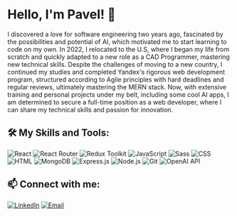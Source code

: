 <!--
**FrontEnd-Guy/frontend-guy** is a ✨ _special_ ✨ repository because its `README.md` (this file) appears on your GitHub profile.

Here are some ideas to get you started:

- 🔭 I’m currently working on ...
- 🌱 I’m currently learning ...
- 👯 I’m looking to collaborate on ...
- 🤔 I’m looking for help with ...
- 💬 Ask me about ...
- 📫 How to reach me: ...
- 😄 Pronouns: ...
- ⚡ Fun fact: ...
-->

# Hello, I'm Pavel! 👋

I discovered a love for software engineering two years ago, fascinated by the possibilities and potential of AI, which motivated me to start learning to code on my own. In 2022, I relocated to the U.S, where I began my life from scratch and quickly adapted to a new role as a CAD Programmer, mastering new technical skills. Despite the challenges of moving to a new country, I continued my studies and completed Yandex's rigorous web development program, structured according to Agile principles with hard deadlines and regular reviews, ultimately mastering the MERN stack. Now, with extensive training and personal projects under my belt, including some cool AI apps, I am determined to secure a full-time position as a web developer, where I can share my technical skills and passion for innovation.

## 🛠️ My Skills and Tools:


![React](https://img.shields.io/badge/-React-000?&logo=React)
![React Router](https://img.shields.io/badge/-React%20Router-000?&logo=React%20Router)
![Redux Toolkit](https://img.shields.io/badge/-Redux%20Toolkit-000?&logo=Redux)
![JavaScript](https://img.shields.io/badge/-JavaScript-000?&logo=JavaScript)
![Sass](https://img.shields.io/badge/-Sass-000?&logo=Sass)
![CSS](https://img.shields.io/badge/-CSS-000?&logo=CSS3)
![HTML](https://img.shields.io/badge/-HTML-000?&logo=HTML5)
![MongoDB](https://img.shields.io/badge/-MongoDB-000?&logo=MongoDB)
![Express.js](https://img.shields.io/badge/-Express.js-000?&logo=express)
![Node.js](https://img.shields.io/badge/-Node.js-000?&logo=node.js)
![Git](https://img.shields.io/badge/-Git-000?&logo=Git)
![OpenAI API](https://img.shields.io/badge/-OpenAI%20API-000?&logo=OpenAI)

## 📫 Connect with me:

[![LinkedIn](https://img.shields.io/badge/-LinkedIn-000?&logo=LinkedIn)](https://www.linkedin.com/in/frontend-guy/)
[![Email](https://img.shields.io/badge/-Gmail-000?&logo=Gmail)](mailto:trade93@gmail.com)


